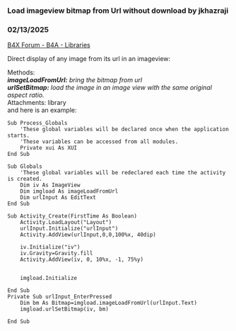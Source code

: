 ### Load imageview bitmap from Url without download by jkhazraji
### 02/13/2025
[B4X Forum - B4A - Libraries](https://www.b4x.com/android/forum/threads/165600/)

Direct display of any image from its url in an imageview:  
  
Methods:  
***imageLoadFromUrl:*** *bring the bitmap from url  
**urlSetBitmap:**  load the image in an image view with the same original aspect ratio.*  
Attachments: library   
and here is an example:  

```B4X
Sub Process_Globals  
    'These global variables will be declared once when the application starts.  
    'These variables can be accessed from all modules.  
    Private xui As XUI  
End Sub  
  
Sub Globals  
    'These global variables will be redeclared each time the activity is created.  
    Dim iv As ImageView  
    Dim imgload As imageLoadFromUrl  
    Dim urlInput As EditText  
End Sub  
  
Sub Activity_Create(FirstTime As Boolean)  
    Activity.LoadLayout("Layout")  
    urlInput.Initialize("urlInput")  
    Activity.AddView(urlInput,0,0,100%x, 40dip)  
      
    iv.Initialize("iv")  
    iv.Gravity=Gravity.fill  
    Activity.AddView(iv, 0, 10%x, -1, 75%y)  
      
      
    imgload.Initialize  
      
End Sub  
Private Sub urlInput_EnterPressed  
    Dim bm As Bitmap=imgload.imageLoadFromUrl(urlInput.Text)  
    imgload.urlSetBitmap(iv, bm)  
  
End Sub
```